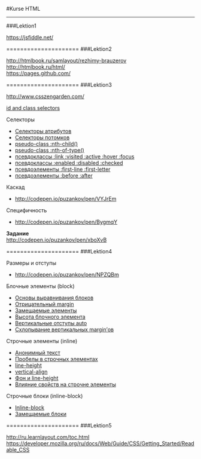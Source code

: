 #Kurse HTML
***

###Lektion1

<https://jsfiddle.net/>  

=====================
###Lektion2

<http://htmlbook.ru/samlayout/rezhimy-brauzerov>  
<http://htmlbook.ru/html/>  
<https://pages.github.com/>  

=====================
###Lektion3

<http://www.csszengarden.com/>  

[id and class selectors](http://codepen.io/puzankov/pen/GgbWKy)  


Селекторы  
* [Селекторы атрибутов](http://codepen.io/puzankov/pen/Bygmxm)  
* [Селекторы потомков](http://codepen.io/puzankov/pen/pvXdVx)  
* [pseudo-class :nth-child()](http://codepen.io/puzankov/pen/gbNXKx)  
* [pseudo-class :nth-of-type()](http://codepen.io/puzankov/pen/EaBbpY)  
* [псевдоклассы :link :visited :active :hover :focus](http://codepen.io/puzankov/pen/YPoEjp)  
* [псевдоклассы :enabled :disabled :checked](http://codepen.io/puzankov/pen/bNPYjv)  
* [псевдоэлементы :first-line :first-letter](http://codepen.io/puzankov/pen/yydPxG)  
* [псевдоэлементы :before :after](http://codepen.io/puzankov/pen/zxVPmO) 
 
Каскад
* <http://codepen.io/puzankov/pen/VYJrEm>  	

Специфичность
* <http://codepen.io/puzankov/pen/BygmqY>  

**Задание**  
<http://codepen.io/puzankov/pen/xboXvB>  

=====================
###Lektion4
  
Размеры и отступы
* <http://codepen.io/puzankov/pen/NPZQBm>  

Блочные элементы (block)  
* [Основы выравнивания блоков](http://codepen.io/puzankov/pen/EaBqeZ?editors=110)  
* [Отрицательный margin](http://codepen.io/puzankov/pen/qEzeMX?editors=110)  
* [Замещаемые элементы](http://codepen.io/puzankov/pen/ZYdgqQ?editors=110)  
* [Высота блочного элемента](http://codepen.io/puzankov/pen/GgbVYX?editors=110)  
* [Вертикальные отступы auto](http://codepen.io/puzankov/pen/vEogYB?editors=110)  
* [Схлопывание вертикальных margin’ов](http://codepen.io/puzankov/pen/KwOaKv?editors=110)    

Строчные элементы (inline)  
* [Анонимный текст](http://codepen.io/puzankov/pen/dPxNmo?editors=110)  
* [Пробелы в строчных элементах](http://codepen.io/puzankov/pen/qEeRKB?editors=110)  
* [line-height](http://codepen.io/puzankov/pen/jEgypx?editors=110)  
* [vertical-align](http://dabblet.com/gist/2835834)  
* [Фон и line-height](http://dabblet.com/gist/2910798)  
* [Влияние свойств на строчне элементы](http://dabblet.com/gist/2910833)  

Строчные блоки (inline-block)  
* [Inline-block](http://dabblet.com/gist/2910936)  
* [Замещаемые блоки](http://dabblet.com/gist/2911002)  

=====================
###Lektion5

<http://ru.learnlayout.com/toc.html>  
<https://developer.mozilla.org/ru/docs/Web/Guide/CSS/Getting_Started/Readable_CSS>  
